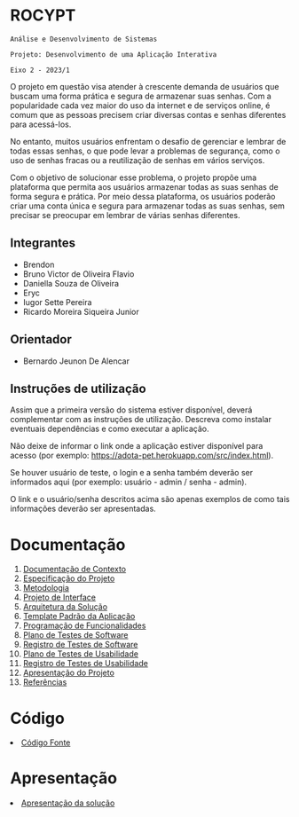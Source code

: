 # ROCYPT

`Análise e Desenvolvimento de Sistemas`

`Projeto: Desenvolvimento de uma Aplicação Interativa`

`Eixo 2 - 2023/1`

<p>O projeto em questão visa atender à crescente demanda de usuários que buscam uma forma prática e segura de armazenar suas senhas. Com a popularidade cada vez maior do uso da internet e de serviços online, é comum que as pessoas precisem criar diversas contas e senhas diferentes para acessá-los.</p>
<p>No entanto, muitos usuários enfrentam o desafio de gerenciar e lembrar de todas essas senhas, o que pode levar a problemas de segurança, como o uso de senhas fracas ou a reutilização de senhas em vários serviços.</p>
<p>Com o objetivo de solucionar esse problema, o projeto propõe uma plataforma que permita aos usuários armazenar todas as suas senhas de forma segura e prática. Por meio dessa plataforma, os usuários poderão criar uma conta única e segura para armazenar todas as suas senhas, sem precisar se preocupar em lembrar de várias senhas diferentes.</p>

## Integrantes

* Brendon 
* Bruno Victor de Oliveira Flavio
* Daniella Souza de Oliveira
* Eryc 
* Iugor Sette Pereira
* Ricardo Moreira Siqueira Junior

## Orientador

* Bernardo Jeunon De Alencar

## Instruções de utilização

Assim que a primeira versão do sistema estiver disponível, deverá complementar com as instruções de utilização. Descreva como instalar eventuais dependências e como executar a aplicação.

Não deixe de informar o link onde a aplicação estiver disponível para acesso (por exemplo: https://adota-pet.herokuapp.com/src/index.html).

Se houver usuário de teste, o login e a senha também deverão ser informados aqui (por exemplo: usuário - admin / senha - admin).

O link e o usuário/senha descritos acima são apenas exemplos de como tais informações deverão ser apresentadas.

# Documentação

<ol>
<li><a href="docs/01-Documentação de Contexto.md"> Documentação de Contexto</a></li>
<li><a href="docs/02-Especificação do Projeto.md"> Especificação do Projeto</a></li>
<li><a href="docs/03-Metodologia.md"> Metodologia</a></li>
<li><a href="docs/04-Projeto de Interface.md"> Projeto de Interface</a></li>
<li><a href="docs/05-Arquitetura da Solução.md"> Arquitetura da Solução</a></li>
<li><a href="docs/06-Template Padrão da Aplicação.md"> Template Padrão da Aplicação</a></li>
<li><a href="docs/07-Programação de Funcionalidades.md"> Programação de Funcionalidades</a></li>
<li><a href="docs/08-Plano de Testes de Software.md"> Plano de Testes de Software</a></li>
<li><a href="docs/09-Registro de Testes de Software.md"> Registro de Testes de Software</a></li>
<li><a href="docs/10-Plano de Testes de Usabilidade.md"> Plano de Testes de Usabilidade</a></li>
<li><a href="docs/11-Registro de Testes de Usabilidade.md"> Registro de Testes de Usabilidade</a></li>
<li><a href="docs/12-Apresentação do Projeto.md"> Apresentação do Projeto</a></li>
<li><a href="docs/13-Referências.md"> Referências</a></li>
</ol>

# Código

<li><a href="src/README.md"> Código Fonte</a></li>

# Apresentação

<li><a href="presentation/README.md"> Apresentação da solução</a></li>
